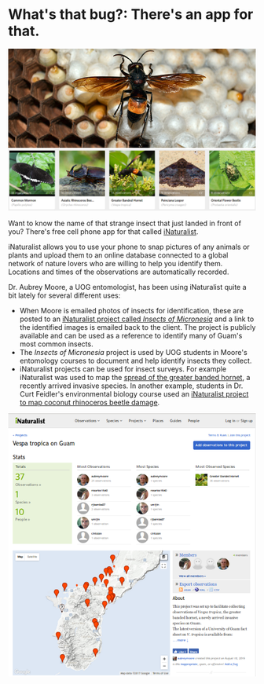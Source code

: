 # What's that bug?: There's an app for that.

<p align="center">
<img src="vespa_tropica.png">
<img src="species.png">
</p>

Want to know the name of that strange insect that just landed in front of you? There's free cell phone app for that
called [iNaturalist](https://www.inaturalist.org/). 

iNaturalist allows you to use your phone to snap pictures of any animals or plants and upload them to an online database connected to a global network
of nature lovers who are willing to help you identify them. Locations and times of the observations are automatically recorded.

Dr. Aubrey Moore, a UOG entomologist, has been using iNaturalist quite a bit lately for several different uses:

* When Moore is emailed photos of insects for identification, these are posted to an [iNaturalist project called *Insects of Micronesia*](https://www.inaturalist.org/projects/insects-of-micronesia) and a link 
to the identified images is emailed back to the client. The project is publicly available and can be used as a reference to identify many of Guam's most common insects.
* The *Insects of Micronesia* project is used by UOG students in Moore's entomology courses to document and help identify insects they collect. 
* iNaturalist projects can be used for insect surveys. For example iNaturalist was used to map the [spread of the greater banded hornet](https://www.inaturalist.org/projects/vespa-tropica-on-guam), a recently arrived invasive species. In another example, students in Dr. Curt Feidler's environmental biology course used an [iNaturalist project to map coconut rhinoceros beetle damage](https://www.inaturalist.org/projects/uog-bi-100l-coconut-tree-survey-sp-16). 

<p align="center">
<img src="vespa_tropica_map.png">
</p>
